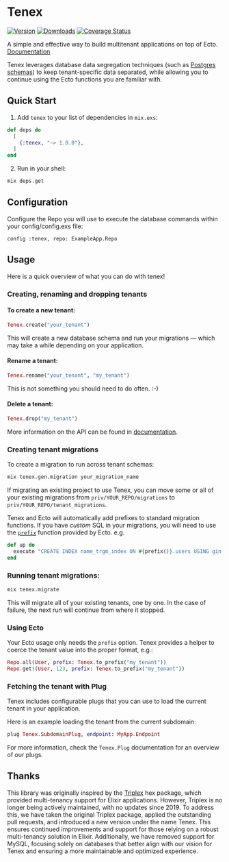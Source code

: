 # Tenex

[![Version](http://img.shields.io/hexpm/v/tenex.svg?style=flat)](https://hex.pm/packages/tenex)
[![Downloads](https://img.shields.io/hexpm/dt/tenex.svg)](https://hex.pm/packages/tenex)
[![Coverage Status](https://coveralls.io/repos/github/augustwenty/tenex/badge.svg?branch=master)](https://coveralls.io/github/augustwenty/tenex?branch=master)

A simple and effective way to build multitenant applications on top of Ecto.
[Documentation](https://hexdocs.pm/tenex/readme.html)

Tenex leverages database data segregation techniques (such as [Postgres schemas](https://www.postgresql.org/docs/current/static/ddl-schemas.html)) to keep tenant-specific data separated, while allowing you to continue using the Ecto functions you are familiar with.

## Quick Start

1. Add `tenex` to your list of dependencies in `mix.exs`:

```elixir
def deps do
  [
    {:tenex, "~> 1.0.0"},
  ]
end
```

2. Run in your shell:

```bash
mix deps.get
```

## Configuration

Configure the Repo you will use to execute the database commands within your config/config.exs file:

    config :tenex, repo: ExampleApp.Repo

## Usage

Here is a quick overview of what you can do with tenex!

### Creating, renaming and dropping tenants

#### To create a new tenant:

```elixir
Tenex.create("your_tenant")
```

This will create a new database schema and run your migrations — which may take a while depending on your application.

#### Rename a tenant:

```elixir
Tenex.rename("your_tenant", "my_tenant")
```

This is not something you should need to do often. :-)

#### Delete a tenant:

```elixir
Tenex.drop("my_tenant")
```

More information on the API can be found in [documentation](https://hexdocs.pm/tenex/Tenex.html#content).

### Creating tenant migrations

To create a migration to run across tenant schemas:

```bash
mix tenex.gen.migration your_migration_name
```

If migrating an existing project to use Tenex, you can move some or all of your existing migrations from `priv/YOUR_REPO/migrations` to `priv/YOUR_REPO/tenant_migrations`.

Tenex and Ecto will automatically add prefixes to standard migration functions. If you have _custom_ SQL in your migrations, you will need to use the [`prefix`](https://hexdocs.pm/ecto/Ecto.Migration.html#prefix/0) function provided by Ecto. e.g.

```elixir
def up do
  execute "CREATE INDEX name_trgm_index ON #{prefix()}.users USING gin (nam gin_trgm_ops);"
end
```

### Running tenant migrations:

```bash
mix tenex.migrate
```

This will migrate all of your existing tenants, one by one. In the case of failure, the next run will continue from where it stopped.

### Using Ecto

Your Ecto usage only needs the `prefix` option. Tenex provides a helper to coerce the tenant value into the proper format, e.g.:

```elixir
Repo.all(User, prefix: Tenex.to_prefix("my_tenant"))
Repo.get!(User, 123, prefix: Tenex.to_prefix("my_tenant"))
```

### Fetching the tenant with Plug

Tenex includes configurable plugs that you can use to load the current tenant in your application.

Here is an example loading the tenant from the current subdomain:

```elixir
plug Tenex.SubdomainPlug, endpoint: MyApp.Endpoint
```

For more information, check the `Tenex.Plug` documentation for an overview of our plugs.

## Thanks

This library was originally inspired by the [Triplex](https://hex.pm/packages/triplex) hex package, which provided multi-tenancy support for
Elixir applications. However, Triplex is no longer being actively maintained, with no updates since 2019.
To address this, we have taken the original Triplex package, applied the outstanding pull requests, and
introduced a new version under the name Tenex. This ensures continued improvements and support for those
relying on a robust multi-tenancy solution in Elixir. Additionally, we have removed support for MySQL,
focusing solely on databases that better align with our vision for Tenex
and ensuring a more maintainable and optimized experience.

